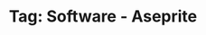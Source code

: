 ---
layout: portfolio
title: 'Tag: Software - Aseprite'
permalink: /portfolio/tags/software/aseprite
type: tag
uid: aseprite
pagination:
    enabled: true
    tag: [aseprite]
---